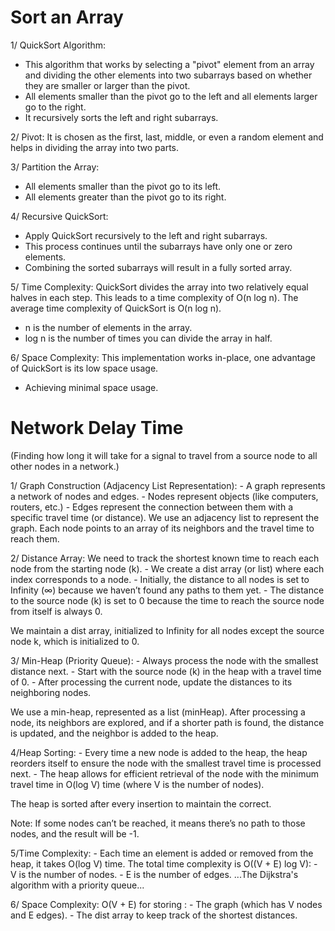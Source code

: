# Sort an Array

1/ QuickSort Algorithm: 
 - This algorithm that works by selecting a "pivot" element from an array and dividing the other elements into two subarrays
based on whether they are smaller or larger than the pivot.
 - All elements smaller than the pivot go to the left and all elements larger go to the right.
  - It recursively sorts the left and right subarrays.

2/ Pivot:
It is chosen as the first, last, middle, or even a random element and helps in dividing the array into two parts.

3/ Partition the Array: 
- All elements smaller than the pivot go to its left.
- All elements greater than the pivot go to its right.

4/ Recursive QuickSort:

- Apply QuickSort recursively to the left and right subarrays.
- This process continues until the subarrays have only one or zero elements.
- Combining the sorted subarrays will result in a fully sorted array.

5/ Time Complexity:
QuickSort divides the array into two relatively equal halves in each step. This leads to a time complexity of O(n log n).
The average time complexity of QuickSort is O(n log n). 
  - n is the number of elements in the array.
  - log n is the number of times you can divide the array in half.

6/ Space Complexity:
This implementation works in-place, one advantage of QuickSort is its low space usage.
  - Achieving minimal space usage.

# Network Delay Time
  (Finding how long it will take for a signal to travel from a source node to all other nodes in a network.)

1/ Graph Construction (Adjacency List Representation): 
    - A graph represents a network of nodes and edges. 
    - Nodes represent objects (like computers, routers, etc.) 
    - Edges represent the connection between them with a specific travel time (or distance).
We use an adjacency list to represent the graph. 
Each node points to an array of its neighbors and the travel time to reach them.


2/ Distance Array:
We need to track the shortest known time to reach each node from the starting node (k).
    - We create a dist array (or list) where each index corresponds to a node.
    - Initially, the distance to all nodes is set to Infinity (∞) because we haven’t found any paths to them yet.
    - The distance to the source node (k) is set to 0 because the time to reach the source node from itself is always 0.

We maintain a dist array, initialized to Infinity for all nodes except the source node k, which is initialized to 0.

3/ Min-Heap (Priority Queue):
    - Always process the node with the smallest distance next.
    - Start with the source node (k) in the heap with a travel time of 0.
    - After processing the current node, update the distances to its neighboring nodes.

We use a min-heap, represented as a list (minHeap).
After processing a node, its neighbors are explored, and if a shorter path is found, the distance is updated, and the neighbor is added to the heap.

4/Heap Sorting:
    - Every time a new node is added to the heap, the heap reorders itself to ensure the node with the smallest travel time is processed next.
    - The heap allows for efficient retrieval of the node with the minimum travel time in O(log V) time (where V is the number of nodes).

The heap is sorted after every insertion to maintain the correct.

Note: 
If some nodes can’t be reached, it means there’s no path to those nodes, and the result will be -1. 


5/Time Complexity:
    - Each time an element is added or removed from the heap, it takes O(log V) time.
The total time complexity is O((V + E) log V):
    - V is the number of nodes.
    - E is the number of edges.
...The Dijkstra's algorithm with a priority queue...

6/ Space Complexity:
O(V + E) for storing : 
    - The graph (which has V nodes and E edges).
    - The dist array to keep track of the shortest distances.
